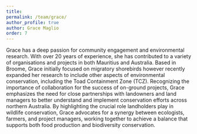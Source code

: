 ```yaml
---
title:
permalink: /team/grace/
author_profile: true
author: Grace Maglio
order: 7
---
```


Grace has a deep passion for community engagement and environmental research. With over 20 years of experience, she has contributed to a variety of organisations and projects in both Mauritius and Australia. Based in Broome, Grace initially focused on migratory shorebirds however recently expanded her research to include other aspects of environmental conservation, including the Toad Containment Zone (TCZ). Recognizing the importance of collaboration for the success of on-ground projects, Grace emphasizes the need for close partnerships with landowners and land managers to better understand and implement conservation efforts across northern Australia. By highlighting the crucial role landholders play in wildlife conservation, Grace advocates for a synergy between ecologists, farmers, and project managers, working together to achieve a balance that supports both food production and biodiversity conservation.